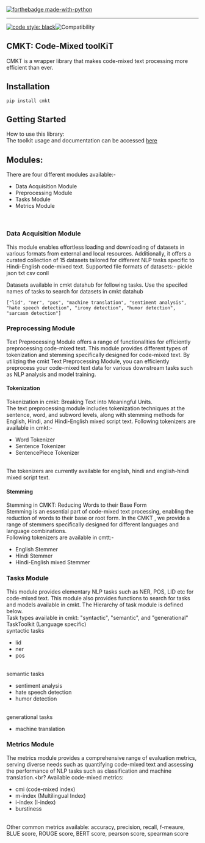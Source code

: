 [![forthebadge made-with-python](http://ForTheBadge.com/images/badges/made-with-python.svg)](https://www.python.org/)



-----------------------------------------
[![code style: black](https://img.shields.io/badge/code%20style-black-000000.svg)](https://github.com/psf/black)![Compatibility](https://img.shields.io/badge/compatible%20with-python3.9.x-blue.svg)
## CMKT: Code-Mixed toolKiT
CMKT is a wrapper library that makes code-mixed text processing more efficient than ever. 
 
## Installation
```
pip install cmkt
```
## Getting Started
How to use this library: <br>
The toolkit usage and documentation can be accessed [here](https://colab.research.google.com/drive/11O3ApBUHgWhBe-Pv20KZaw-3o-1lm30h#scrollTo=j-MmU6Et9kZo)
## Modules:
There are four different modules available:-
<br>
- Data Acquisition Module
- Preprocessing Module
- Tasks Module
- Metrics Module
<br>

### Data Acquisition Module
This module enables effortless loading and downloading of datasets in various formats from external and local resources. Additionally, it offers a curated collection of 15 datasets tailored for different NLP tasks specific to Hindi-English code-mixed text. Supported file formats of datasets:- pickle json txt csv conll

Datasets available in cmkt datahub for following tasks. Use the specifed names of tasks to search for datasets in cmkt datahub
```
["lid", "ner", "pos", "machine translation", "sentiment analysis", "hate speech detection", "irony detection", "humor detection", "sarcasm detection"]
```

### Preprocessing Module
Text Preprocessing Module offers a range of functionalities for efficiently preprocessing code-mixed text. This module provides different types of tokenization and stemming specifically designed for code-mixed text. By utilizing the cmkt Text Preprocessing Module, you can efficiently preprocess your code-mixed text data for various downstream tasks such as NLP analysis and model training. 

#### Tokenization
Tokenization in cmkt: Breaking Text into Meaningful Units. <br>
The text preprocessing module includes tokenization techniques at the sentence, word, and subword levels, along with stemming methods for English, Hindi, and Hindi-English mixed script text. Following tokenizers are available in cmkt:-
<br>
- Word Tokenizer
- Sentence Tokenizer
- SentencePiece Tokenizer
<br>
The tokenizers are currently available for english, hindi and english-hindi mixed script text.

#### Stemming 
Stemming in CMKT: Reducing Words to their Base Form <br>
Stemming is an essential part of code-mixed text processing, enabling the reduction of words to their base or root form. In the CMKT , we provide a range of stemmers specifically designed for different languages and language combinations.
<br> 
Following tokenizers are available in cmtt:-
<br>
- English Stemmer
- Hindi Stemmer
- Hindi-English mixed Stemmer

### Tasks Module 
This module provides elementary NLP tasks such as NER, POS, LID etc for code-mixed text. This module also provides functions to search for tasks and models available in cmkt. The Hierarchy of task module is defined below. <br>
Task types available in cmkt: "syntactic", "semantic", and "generational" <br>
TaskToolkit (Language specific)
<br>
syntactic tasks
<br>
- lid
- ner
- pos
<br>
semantic tasks

- sentiment analysis
- hate speech detection
- humor detection
<br>
generational tasks

- machine translation

### Metrics Module 
The metrics module provides a comprehensive range of evaluation metrics, serving diverse needs such as quantifying code-mixed text and assessing the performance of NLP tasks such as classification and machine translation.<br?
Available code-mixed metrics:<br>
- cmi (code-mixed index)
- m-index (Multilingual Index)
- i-index (I-index)
- burstiness
<br> 
Other common metrics available: accuracy, precision, recall, f-meaure, BLUE score, ROUGE score, BERT score, pearson score, spearman score


